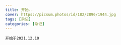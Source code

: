 ```yaml
---
title: 开始..
cover: https://picsum.photos/id/182/2896/1944.jpg
tags: [杂记]
categories: [杂记]
---
```

```
开始于2021.12.10
```

